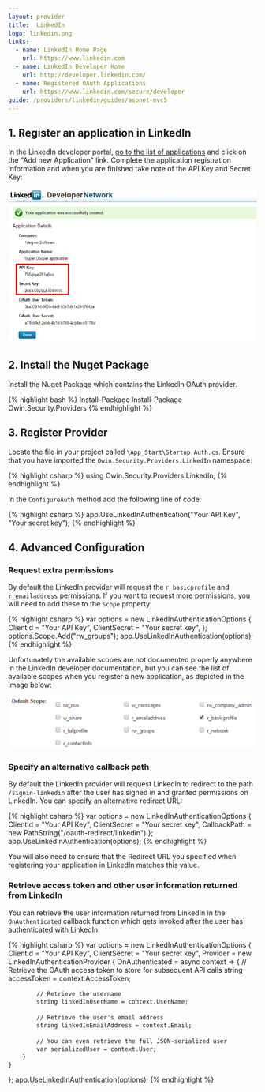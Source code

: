 ```yaml
---
layout: provider
title:  LinkedIn
logo: linkedin.png
links:
  - name: LinkedIn Home Page
    url: https://www.linkedin.com
  - name: LinkedIn Developer Home
    url: http://developer.linkedin.com/
  - name: Registered OAuth Applications
    url: https://www.linkedin.com/secure/developer
guide: /providers/linkedin/guides/aspnet-mvc5
---
```


## 1. Register an application in LinkedIn

In the LinkedIn developer portal, [go to the list of applications](https://www.linkedin.com/secure/developer) and click on the "Add new Application" link. Complete the application registration information and when you are finished take note of the API Key and Secret Key:

![](/images/linkedin-api-key-and-secret-key.png)

## 2. Install the Nuget Package

Install the Nuget Package which contains the LinkedIn OAuth provider.

{% highlight bash %}
Install-Package Install-Package Owin.Security.Providers
{% endhighlight %}

## 3. Register Provider
 
Locate the file in your project called `\App_Start\Startup.Auth.cs`. Ensure that you have imported the `Owin.Security.Providers.LinkedIn` namespace:

{% highlight csharp %}
using Owin.Security.Providers.LinkedIn;
{% endhighlight %}

In the `ConfigureAuth` method add the following line of code:

{% highlight csharp %}
app.UseLinkedInAuthentication("Your API Key", "Your secret key");
{% endhighlight %}

## 4. Advanced Configuration

### Request extra permissions

By default the LinkedIn provider will request the `r_basicprofile` and `r_emailaddress` permissions. If you want to request more permissions, you will need to add these to the `Scope` property:

{% highlight csharp %}
var options = new LinkedInAuthenticationOptions
{
    ClientId = "Your API Key",
    ClientSecret = "Your secret key",
};
options.Scope.Add("rw_groups");
app.UseLinkedInAuthentication(options);
{% endhighlight %}

Unfortunately the available scopes are not documented properly anywhere in the LinkedIn developer documentation, but you can see the list of available scopes when you register a new application, as depicted in the image below:

![](/images/linkedin-scopes.png)

### Specify an alternative callback path

By default the LinkedIn provider will request LinkedIn to redirect to the path `/signin-linkedin` after the user has signed in and granted permissions on LinkedIn. You can specify an alternative redirect URL:

{% highlight csharp %}
var options = new LinkedInAuthenticationOptions
{
    ClientId = "Your API Key",
    ClientSecret = "Your secret key",
    CallbackPath = new PathString("/oauth-redirect/linkedin")
};
app.UseLinkedInAuthentication(options);
{% endhighlight %}

You will also need to ensure that the Redirect URL you specified when registering your application in LinkedIn matches this value.

### Retrieve access token and other user information returned from LinkedIn

You can retrieve the user information returned from LinkedIn in the `OnAuthenticated` callback function which gets invoked after the user has authenticated with LinkedIn:

{% highlight csharp %}
var options = new LinkedInAuthenticationOptions
{
    ClientId = "Your API Key",
    ClientSecret = "Your secret key",
    Provider = new LinkedInAuthenticationProvider
    {
        OnAuthenticated = async context =>
        {
            // Retrieve the OAuth access token to store for subsequent API calls
            string accessToken = context.AccessToken;

            // Retrieve the username
            string linkedInUserName = context.UserName;

            // Retrieve the user's email address
            string linkedInEmailAddress = context.Email;

            // You can even retrieve the full JSON-serialized user
            var serializedUser = context.User;
        }
    }
};
app.UseLinkedInAuthentication(options);
{% endhighlight %}
